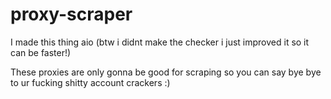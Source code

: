 # proxy-scraper
I made this thing aio (btw i didnt make the checker i just improved it so it can be faster!)


These proxies are only gonna be good for scraping so you can say bye bye to ur fucking shitty account crackers :)
